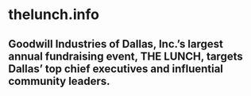 # thelunch.info
## Goodwill Industries of Dallas, Inc.’s largest annual fundraising event, THE LUNCH, targets Dallas’ top chief executives and influential community leaders.
